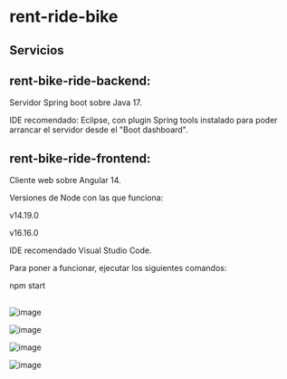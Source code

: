 # rent-ride-bike

## Servicios

## rent-bike-ride-backend:

Servidor Spring boot sobre Java 17.

IDE recomendado: Eclipse, con plugin Spring tools instalado para poder arrancar el servidor desde el "Boot dashboard".

## rent-bike-ride-frontend: 

Cliente web sobre Angular 14.

Versiones de Node con las que funciona:

v14.19.0

v16.16.0

IDE recomendado Visual Studio Code.

Para poner a funcionar, ejecutar los siguientes comandos:

npm start
##
![image](https://user-images.githubusercontent.com/124720302/220881111-09b27b34-3e07-4d8e-9287-96a01f0d357f.png)

![image](https://user-images.githubusercontent.com/124720302/220880502-9312fa15-17e0-4c15-85b5-3165d462a680.png)

![image](https://user-images.githubusercontent.com/124720302/220876707-7a68339d-3b50-4122-ba9c-1bad091524fd.png)

![image](https://user-images.githubusercontent.com/124720302/220876839-4d5aa2be-962d-4363-95a7-6544b9deacd1.png)


